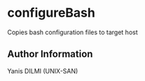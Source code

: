 configureBash
=========
Copies bash configuration files to target host

Author Information
------------------
Yanis DILMI (UNIX-SAN)